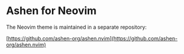 # Ashen for Neovim

The Neovim theme is maintained in a separate repository:

[https://github.com/ashen-org/ashen.nvim](https://github.com/ashen-org/ashen.nvim)
